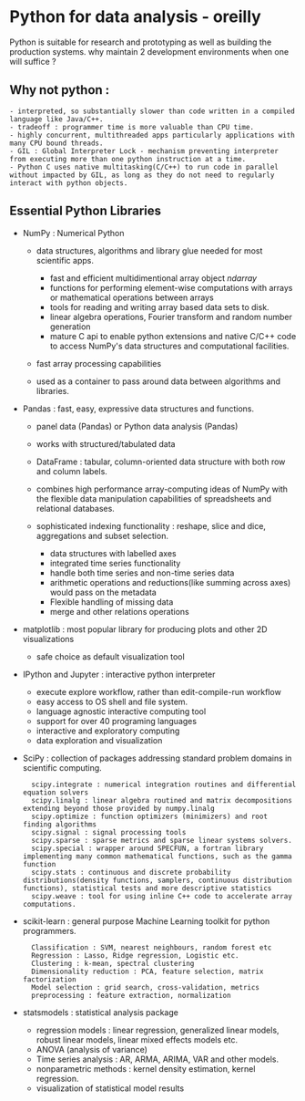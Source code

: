 # Python for data analysis - oreilly

Python is suitable for research and prototyping as well as building the production systems.
why maintain 2 development environments when one will suffice ?

## Why not python : 
   
    - interpreted, so substantially slower than code written in a compiled language like Java/C++.
    - tradeoff : programmer time is more valuable than CPU time. 
    - highly concurrent, multithreaded apps particularly applications with many CPU bound threads.
    - GIL : Global Interpreter Lock - mechanism preventing interpreter from executing more than one python instruction at a time. 
    - Python C uses native multitasking(C/C++) to run code in parallel without impacted by GIL, as long as they do not need to regularly interact with python objects.
    
## Essential Python Libraries  
* NumPy : Numerical Python
    - data structures, algorithms and library glue needed for most scientific apps.    
      
        - fast and efficient multidimentional array object *ndarray*
        - functions for performing element-wise computations with arrays or mathematical operations between arrays
        - tools for reading and writing array based data sets to disk.
        - linear algebra operations, Fourier transform and random number generation
        - mature C api to enable python extensions and native C/C++ code to access NumPy's data structures and computational facilities. 

    - fast array processing capabilities 
    - used as a container to pass around data between algorithms and libraries. 

* Pandas : fast, easy, expressive data structures and functions. 
    - panel data (Pandas) or Python data analysis (Pandas)
    - works with structured/tabulated data
    - DataFrame : tabular, column-oriented data structure with both row and column labels. 
    - combines high performance array-computing ideas of NumPy with the flexible data manipulation capabilities of spreadsheets and relational databases. 
    - sophisticated indexing functionality : reshape, slice and dice, aggregations and subset selection. 
    
        - data structures with labelled axes
        - integrated time series functionality
        - handle both time series and non-time series data
        - arithmetic operations and reductions(like summing across axes) would pass on the metadata
        - Flexible handling of missing data
        - merge and other relations operations 

* matplotlib : most popular library for producing plots and other 2D visualizations
    - safe choice as default visualization tool
    
* IPython and Jupyter : interactive python interpreter
    - execute explore workflow, rather than edit-compile-run workflow 
    - easy access to OS shell and file system.
    - language agnostic interactive computing tool
    - support for over 40 programing languages
    - interactive and exploratory computing 
    - data exploration and visualization 
    
* SciPy : collection of packages addressing standard problem domains in scientific computing. 
    
        scipy.integrate : numerical integration routines and differential equation solvers
        scipy.linalg : linear algebra routined and matrix decompositions extending beyond those provided by numpy.linalg
        scipy.optimize : function optimizers (minimizers) and root finding algorithms
        scipy.signal : signal processing tools
        scipy.sparse : sparse metrics and sparse linear systems solvers. 
        scipy.special : wrapper around SPECFUN, a fortran library implementing many common mathematical functions, such as the gamma function 
        scipy.stats : continuous and discrete probability distributions(density functions, samplers, continuous distribution functions), statistical tests and more descriptive statistics
        scipy.weave : tool for using inline C++ code to accelerate array computations. 

* scikit-learn : general purpose Machine Learning toolkit for python programmers. 
        
        Classification : SVM, nearest neighbours, random forest etc
        Regression : Lasso, Ridge regression, Logistic etc.
        Clustering : k-mean, spectral clustering
        Dimensionality reduction : PCA, feature selection, matrix factorization 
        Model selection : grid search, cross-validation, metrics
        preprocessing : feature extraction, normalization
        
* statsmodels : statistical analysis package
    - regression models : linear regression, generalized linear models, robust linear models, linear mixed effects models etc. 
    - ANOVA (analysis of variance)
    - Time series analysis : AR, ARMA, ARIMA, VAR and other models. 
    - nonparametric methods : kernel density estimation, kernel regression.
    - visualization of statistical model results
   
        
    
    
    